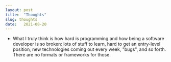 ```yaml
---
layout: post
title:  "Thoughts"
slug: thoughts
date:   2021-08-20
---
```


- What I truly think is how hard is programming and how being a software developer is so broken: lots of stuff to learn, hard to get an entry-level position, new technologies coming out every week, "bugs", and so forth. There are no formats or frameworks for those.<br><br>


